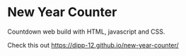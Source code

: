# New Year Counter

Countdown web build with HTML, javascript and CSS.

Check this out https://dipp-12.github.io/new-year-counter/
